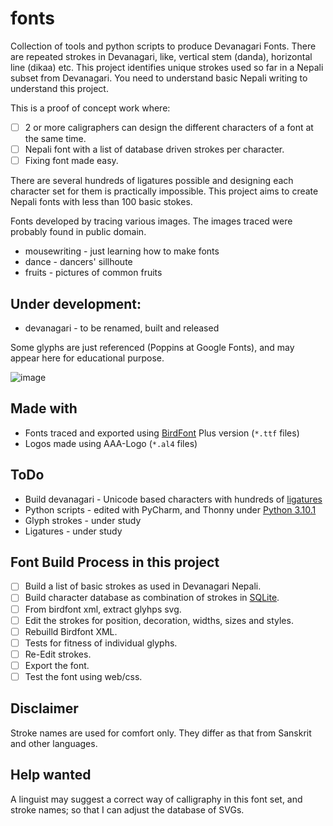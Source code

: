 # fonts

Collection of tools and python scripts to produce Devanagari Fonts.
There are repeated strokes in Devanagari, like, vertical stem (danda), horizontal line (dikaa) etc.
This project identifies unique strokes used so far in a Nepali subset from Devanagari.
You need to understand basic Nepali writing to understand this project.

This is a proof of concept work where:
* [ ] 2 or more caligraphers can design the different characters of a font at the same time.
* [ ] Nepali font with a list of database driven strokes per character.
* [ ] Fixing font made easy.

There are several hundreds of ligatures possible and designing each character set for them is practically impossible. This project aims to create Nepali fonts with less than 100 basic stokes.

Fonts developed by tracing various images. The images traced were probably found in public domain.

* mousewriting - just learning how to make fonts
* dance - dancers' sillhoute
* fruits - pictures of common fruits

## Under development:
* devanagari - to be renamed, built and released

Some glyphs are just referenced (Poppins at Google Fonts), and may appear here for educational purpose.

![image](https://user-images.githubusercontent.com/5563341/148050202-caa38abf-4581-4dc1-8d69-c7b853ebec88.png)

## Made with
* Fonts traced and exported using [BirdFont](https://birdfont.org/#release) Plus version (`*.ttf` files)
* Logos made using AAA-Logo (`*.al4` files)

## ToDo
* Build devanagari - Unicode based characters with hundreds of [ligatures](tools/ligatures.py)
* Python scripts - edited with PyCharm, and Thonny under [Python 3.10.1](https://www.python.org/downloads/)
* Glyph strokes - under study
* Ligatures - under study

## Font Build Process in this project
* [ ] Build a list of basic strokes as used in Devanagari Nepali.
* [ ] Build character database as combination of strokes in [SQLite](tools/strokes-database.md).
* [ ] From birdfont xml, extract glyhps svg.
* [ ] Edit the strokes for position, decoration, widths, sizes and styles.
* [ ] Rebuilld Birdfont XML.
* [ ] Tests for fitness of individual glyphs.
* [ ] Re-Edit strokes.
* [ ] Export the font.
* [ ] Test the font using web/css.

## Disclaimer
Stroke names are used for comfort only.
They differ as that from Sanskrit and other languages.

## Help wanted
A linguist may suggest a correct way of calligraphy in this font set, and stroke names; so that I can adjust the database of SVGs.
